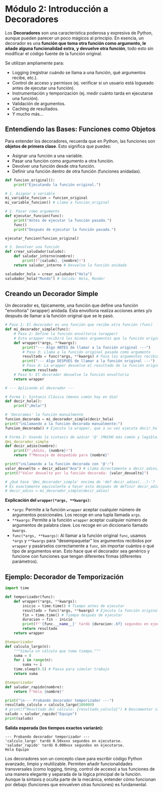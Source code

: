 # Módulo 2: Introducción a Decoradores

Los **Decoradores** son una característica poderosa y expresiva de Python, aunque pueden parecer un poco mágicos al principio. En esencia, un decorador es una **función que toma otra función como argumento, le añade alguna funcionalidad extra, y devuelve otra función**, todo esto sin modificar el código fuente de la función original.

Se utilizan ampliamente para:

*   Logging (registrar cuándo se llama a una función, qué argumentos recibe, etc.).
*   Control de acceso y permisos (ej. verificar si un usuario está logueado antes de ejecutar una función).
*   Instrumentación y temporización (ej. medir cuánto tarda en ejecutarse una función).
*   Validación de argumentos.
*   Caching de resultados.
*   Y mucho más...

## Entendiendo las Bases: Funciones como Objetos

Para entender los decoradores, recuerda que en Python, las funciones son **objetos de primera clase**. Esto significa que puedes:

*   Asignar una función a una variable.
*   Pasar una función como argumento a otra función.
*   Devolver una función desde otra función.
*   Definir una función dentro de otra función (funciones anidadas).

```python
def funcion_original():
    print("Ejecutando la función original.")

# 1. Asignar a variable
mi_variable_funcion = funcion_original
mi_variable_funcion() # Llama a funcion_original

# 2. Pasar como argumento
def ejecutar_funcion(func):
    print("Antes de ejecutar la función pasada.")
    func()
    print("Después de ejecutar la función pasada.")

ejecutar_funcion(funcion_original)

# 3. Devolver una función
def crear_saludador(saludo):
    def saludar_interno(nombre):
        print(f"{saludo}, {nombre}!")
    return saludar_interno # Devuelve la función anidada

saludador_hola = crear_saludador("Hola")
saludador_hola("Mundo") # Salida: Hola, Mundo!
```

## Creando un Decorador Simple

Un decorador es, típicamente, una función que define una función "envoltoria" (wrapper) anidada. Esta envoltoria realiza acciones antes y/o después de llamar a la función original que se le pasó.

```python
# Paso 1: El decorador es una función que recibe otra función (func)
def mi_decorador_simple(func):
    # Paso 2: Define la función envoltoria (wrapper)
    # Esta wrapper recibirá los mismos argumentos que la función original
    def wrapper(*args, **kwargs):
        print("--- Algo ANTES de llamar a la función original ---")
        # Paso 3: Llama a la función original pasada como argumento
        resultado = func(*args, **kwargs) # Pasa los argumentos recibidos
        print("--- Algo DESPUÉS de llamar a la función original ---")
        # Paso 4: La wrapper devuelve el resultado de la función original (si lo hay)
        return resultado
    # Paso 5: El decorador devuelve la función envoltoria
    return wrapper

# --- Aplicando el decorador ---

# Forma 1: Sintaxis Clásica (menos común hoy en día)
def decir_hola():
    print("¡Hola!")

# 'Decoramos' la función manualmente
funcion_decorada = mi_decorador_simple(decir_hola)
print("\nLlamando a la función decorada manualmente:")
funcion_decorada() # Ejecuta la wrapper, que a su vez ejecuta decir_hola

# Forma 2: Usando la sintaxis de azúcar '@' (MUCHO más común y legible)
@mi_decorador_simple
def decir_adios(nombre):
    print(f"¡Adiós, {nombre}!")
    return f"Mensaje de despedida para {nombre}"

print("\nLlamando a la función decorada con '@':")
valor_devuelto = decir_adios("Ana") # Llama directamente a decir_adios, pero se ejecuta la wrapper
print(f"Valor devuelto por la función decorada: {valor_devuelto}")

# ¿Qué hace '@mi_decorador_simple' encima de 'def decir_adios(...):'?
# Es exactamente equivalente a hacer esto después de definir decir_adios:
# decir_adios = mi_decorador_simple(decir_adios)
```

**Explicación del `wrapper(*args, **kwargs)`:**

*   `*args`: Permite a la función `wrapper` aceptar cualquier número de argumentos posicionales. Los recoge en una tupla llamada `args`.
*   `**kwargs`: Permite a la función `wrapper` aceptar cualquier número de argumentos de palabra clave. Los recoge en un diccionario llamado `kwargs`.
*   `func(*args, **kwargs)`: Al llamar a la función original `func`, usamos `*args` y `**kwargs` para "desempaquetar" los argumentos recibidos por `wrapper` y pasárselos correctamente a `func`, sin importar cuántos o qué tipo de argumentos eran. Esto hace que el decorador sea genérico y funcione con funciones que tengan diferentes firmas (diferentes parámetros).

## Ejemplo: Decorador de Temporización

```python
import time

def temporizador(func):
    def wrapper(*args, **kwargs):
        inicio = time.time() # Tiempo antes de ejecutar
        resultado = func(*args, **kwargs) # Ejecuta la función original
        fin = time.time() # Tiempo después de ejecutar
        duracion = fin - inicio
        print(f"'{func.__name__}' tardó {duracion:.6f} segundos en ejecutarse.")
        return resultado
    return wrapper

@temporizador
def calculo_largo(n):
    """Simula un cálculo que toma tiempo."""
    suma = 0
    for i in range(n):
        suma += i
    time.sleep(0.5) # Pausa para simular trabajo
    return suma

@temporizador
def saludar_rapido(nombre):
    return f"Hola {nombre}"

print("\n--- Probando decorador temporizador ---")
resultado_calculo = calculo_largo(100000)
# print(f"Resultado del cálculo: {resultado_calculo}") # Descomentar si quieres ver el resultado
saludo = saludar_rapido("Equipo")
print(saludo)
```

**Salida esperada (los tiempos exactos variarán):**

```
--- Probando decorador temporizador ---
'calculo_largo' tardó 0.50xxxx segundos en ejecutarse.
'saludar_rapido' tardó 0.000xxx segundos en ejecutarse.
Hola Equipo
```

Los decoradores son un concepto clave para escribir código Python avanzado, limpio y reutilizable. Permiten añadir funcionalidades transversales (como logging, timing, control de acceso) a tus funciones de una manera elegante y separada de la lógica principal de la función. Aunque la sintaxis `@` oculta parte de la mecánica, entender cómo funcionan por debajo (funciones que envuelven otras funciones) es fundamental.
